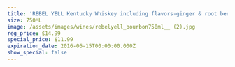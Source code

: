 ```yaml
---
title: 'REBEL YELL Kentucky Whiskey including flavors-ginger & root beer'
size: 750ML
image: /assets/images/wines/rebelyell_bourbon750ml__ (2).jpg
reg_price: $14.99
special_price: $11.99
expiration_date: 2016-06-15T00:00:00.000Z
show_special: false
---
```



